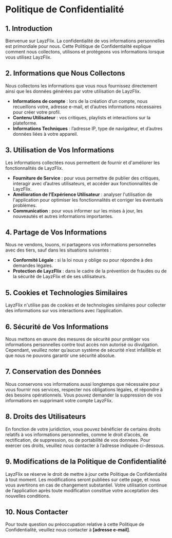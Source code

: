 # Politique de Confidentialité

## 1. Introduction

Bienvenue sur LayzFlix. La confidentialité de vos informations personnelles est primordiale pour nous. Cette Politique de Confidentialité explique comment nous collectons, utilisons et protégeons vos informations lorsque vous utilisez LayzFlix.

## 2. Informations que Nous Collectons

Nous collectons les informations que vous nous fournissez directement ainsi que les données générées par votre utilisation de LayzFlix.

- **Informations de compte** : lors de la création d’un compte, nous recueillons votre, adresse e-mail, et d’autres informations nécessaires pour créer votre profil.
- **Contenu Utilisateur** : vos critiques, playlists et interactions sur la plateforme.
- **Informations Techniques** : l’adresse IP, type de navigateur, et d’autres données liées à votre appareil.

## 3. Utilisation de Vos Informations

Les informations collectées nous permettent de fournir et d'améliorer les fonctionnalités de LayzFlix.

- **Fourniture de Service** : pour vous permettre de publier des critiques, interagir avec d’autres utilisateurs, et accéder aux fonctionnalités de LayzFlix.
- **Amélioration de l’Expérience Utilisateur** : analyser l'utilisation de l'application pour optimiser les fonctionnalités et corriger les éventuels problèmes.
- **Communication** : pour vous informer sur les mises à jour, les nouveautés et autres informations importantes.

## 4. Partage de Vos Informations

Nous ne vendons, louons, ni partageons vos informations personnelles avec des tiers, sauf dans les situations suivantes :

- **Conformité Légale** : si la loi nous y oblige ou pour répondre à des demandes légales.
- **Protection de LayzFlix** : dans le cadre de la prévention de fraudes ou de la sécurité de LayzFlix et de ses utilisateurs.

## 5. Cookies et Technologies Similaires

LayzFlix n'utilise pas de cookies et de technologies similaires pour collecter des informations sur vos interactions avec l’application.

## 6. Sécurité de Vos Informations

Nous mettons en œuvre des mesures de sécurité pour protéger vos informations personnelles contre tout accès non autorisé ou divulgation. Cependant, veuillez noter qu’aucun système de sécurité n’est infaillible et que nous ne pouvons garantir une sécurité absolue.

## 7. Conservation des Données

Nous conservons vos informations aussi longtemps que nécessaire pour vous fournir nos services, respecter nos obligations légales, et répondre à des besoins opérationnels. Vous pouvez demander la suppression de vos informations en supprimant votre compte LayzFlix.

## 8. Droits des Utilisateurs

En fonction de votre juridiction, vous pouvez bénéficier de certains droits relatifs à vos informations personnelles, comme le droit d’accès, de rectification, de suppression, ou de portabilité de vos données. Pour exercer ces droits, veuillez nous contacter à l’adresse indiquée ci-dessous.

## 9. Modifications de la Politique de Confidentialité

LayzFlix se réserve le droit de mettre à jour cette Politique de Confidentialité à tout moment. Les modifications seront publiées sur cette page, et nous vous avertirons en cas de changement substantiel. Votre utilisation continue de l’application après toute modification constitue votre acceptation des nouvelles conditions.

## 10. Nous Contacter

Pour toute question ou préoccupation relative à cette Politique de Confidentialité, veuillez nous contacter à **[adresse e-mail]**.

